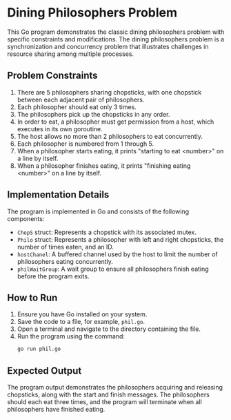 # Dining Philosophers Problem

This Go program demonstrates the classic dining philosophers problem with specific constraints and modifications. The dining philosophers problem is a synchronization and concurrency problem that illustrates challenges in resource sharing among multiple processes.

## Problem Constraints

1. There are 5 philosophers sharing chopsticks, with one chopstick between each adjacent pair of philosophers.
2. Each philosopher should eat only 3 times.
3. The philosophers pick up the chopsticks in any order.
4. In order to eat, a philosopher must get permission from a host, which executes in its own goroutine.
5. The host allows no more than 2 philosophers to eat concurrently.
6. Each philosopher is numbered from 1 through 5.
7. When a philosopher starts eating, it prints "starting to eat \<number\>" on a line by itself.
8. When a philosopher finishes eating, it prints "finishing eating \<number\>" on a line by itself.

## Implementation Details

The program is implemented in Go and consists of the following components:

- `ChopS` struct: Represents a chopstick with its associated mutex.
- `Philo` struct: Represents a philosopher with left and right chopsticks, the number of times eaten, and an ID.
- `hostChanel`: A buffered channel used by the host to limit the number of philosophers eating concurrently.
- `philWaitGroup`: A wait group to ensure all philosophers finish eating before the program exits.

## How to Run

1. Ensure you have Go installed on your system.
2. Save the code to a file, for example, `phil.go`.
3. Open a terminal and navigate to the directory containing the file.
4. Run the program using the command:
    ```bash
    go run phil.go
    ```

## Expected Output

The program output demonstrates the philosophers acquiring and releasing chopsticks, along with the start and finish messages. The philosophers should each eat three times, and the program will terminate when all philosophers have finished eating.

